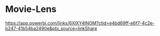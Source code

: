 # Movie-Lens

https://app.powerbi.com/links/6XlXY4INOM?ctid=e4bd69ff-e6f7-4c2e-b247-41b54ba2490e&pbi_source=linkShare
